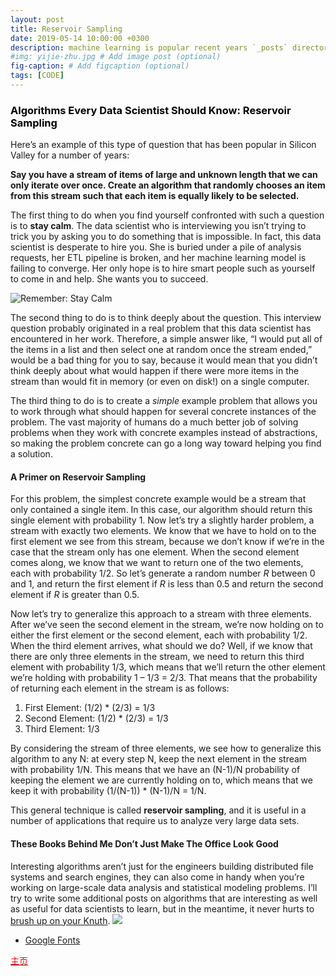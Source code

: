 ```yaml
---
layout: post
title: Reservoir Sampling
date: 2019-05-14 10:00:00 +0300
description: machine learning is popular recent years `_posts` directory. Go ahead and edit it and re-build the site to see your changes. # Add post description (optional)
#img: yijie-zhu.jpg # Add image post (optional)
fig-caption: # Add figcaption (optional)
tags: [CODE]
---
```


### <font color='black'>Algorithms Every Data Scientist Should Know: Reservoir Sampling</font>

Here’s an example of this type of question that has been popular in Silicon Valley for a number of years: 

**Say you have a stream of items of large and unknown length that we can only iterate over once. Create an algorithm that randomly chooses an item from this stream such that each item is equally likely to be selected.**

The first thing to do when you find yourself confronted with such a question is to **stay calm**. The data scientist who is interviewing you isn’t trying to trick you by asking you to do something that is impossible. In fact, this data scientist is desperate to hire you. She is buried under a pile of analysis requests, her ETL pipeline is broken, and her machine learning model is failing to converge. Her only hope is to hire smart people such as yourself to come in and help. She wants you to succeed.

![Remember: Stay Calm]({{site.baseurl}}/assets/img/Beaker_muppet.jpg)

The second thing to do is to think deeply about the question. This interview question probably originated in a real problem that this data scientist has encountered in her work. Therefore, a simple answer like, “I would put all of the items in a list and then select one at random once the stream ended,” would be a bad thing for you to say, because it would mean that you didn’t think deeply about what would happen if there were more items in the stream than would fit in memory (or even on disk!) on a single computer.

The third thing to do is to create a *simple* example problem that allows you to work through what should happen for several concrete instances of the problem. The vast majority of humans do a much better job of solving problems when they work with concrete examples instead of abstractions, so making the problem concrete can go a long way toward helping you find a solution.

#### A Primer on Reservoir Sampling

For this problem, the simplest concrete example would be a stream that only contained a single item. In this case, our algorithm should return this single element with probability 1. Now let’s try a slightly harder problem, a stream with exactly two elements. We know that we have to hold on to the first element we see from this stream, because we don’t know if we’re in the case that the stream only has one element. When the second element comes along, we know that we want to return one of the two elements, each with probability 1/2. So let’s generate a random number *R* between 0 and 1, and return the first element if *R* is less than 0.5 and return the second element if *R* is greater than 0.5.

Now let’s try to generalize this approach to a stream with three elements. After we’ve seen the second element in the stream, we’re now holding on to either the first element or the second element, each with probability 1/2. When the third element arrives, what should we do? Well, if we know that there are only three elements in the stream, we need to return this third element with probability 1/3, which means that we’ll return the other element we’re holding with probability 1 – 1/3 = 2/3. That means that the probability of returning each element in the stream is as follows:

1. First Element: (1/2) * (2/3) = 1/3
2. Second Element: (1/2) * (2/3) = 1/3
3. Third Element: 1/3

By considering the stream of three elements, we see how to generalize this algorithm to any N: at every step N, keep the next element in the stream with probability 1/N. This means that we have an (N-1)/N probability of keeping the element we are currently holding on to, which means that we keep it with probability (1/(N-1)) * (N-1)/N = 1/N.

This general technique is called **reservoir sampling**, and it is useful in a number of applications that require us to analyze very large data sets.

#### These Books Behind Me Don’t Just Make The Office Look Good

Interesting algorithms aren’t just for the engineers building distributed file systems and search engines, they can also come in handy when you’re working on large-scale data analysis and statistical modeling problems. I’ll try to write some additional posts on algorithms that are interesting as well as useful for data scientists to learn, but in the meantime, it never hurts to [brush up on your Knuth](http://en.wikipedia.org/wiki/The_Art_of_Computer_Programming).
![]({{site.baseurl}}/assets/img/Knuth_books.jpg)



- [Google Fonts](https://fonts.google.com/)

<a href="http://typora.io" target="_blank"><font color='red'>主页</font></a>

